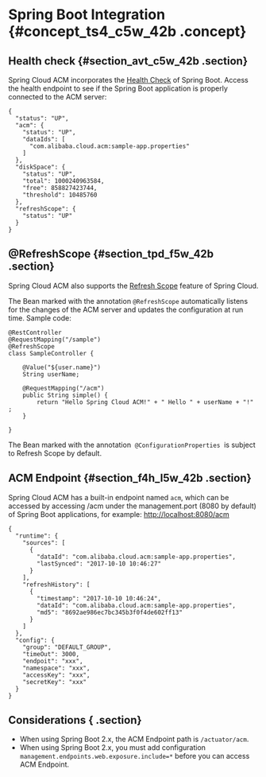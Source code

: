 # Spring Boot Integration {#concept_ts4_c5w_42b .concept}

## Health check {#section_avt_c5w_42b .section}

Spring Cloud ACM incorporates the [Health Check](https://docs.spring.io/spring-boot/docs/current/reference/html/production-ready-endpoints.html) of Spring Boot. Access the health endpoint to see if the Spring Boot application is properly connected to the ACM server:

```
{
  "status": "UP",
  "acm": {
    "status": "UP",
    "dataIds": [
      "com.alibaba.cloud.acm:sample-app.properties"
    ]
  },
  "diskSpace": {
    "status": "UP",
    "total": 1000240963584,
    "free": 858827423744,
    "threshold": 10485760
  },
  "refreshScope": {
    "status": "UP"
  }
}
```

## @RefreshScope {#section_tpd_f5w_42b .section}

Spring Cloud ACM also supports the [Refresh Scope](http://cloud.spring.io/spring-cloud-static/spring-cloud.html#_refresh_scope) feature of Spring Cloud.

The Bean marked with the annotation `@RefreshScope` automatically listens for the changes of the ACM server and updates the configuration at run time. Sample code:

```
@RestController
@RequestMapping("/sample")
@RefreshScope
class SampleController {

    @Value("${user.name}")
    String userName;
    
    @RequestMapping("/acm")
    public String simple() {
        return "Hello Spring Cloud ACM!" + " Hello " + userName + "!" ;
    }

}
```

The Bean marked with the annotation  `@ConfigurationProperties`  is subject to Refresh Scope by default.

## ACM Endpoint {#section_f4h_l5w_42b .section}

Spring Cloud ACM has a built-in endpoint named `acm`, which can be accessed by accessing /acm under the management.port \(8080 by default\) of Spring Boot applications, for example: [http://localhost:8080/acm](http://localhost:8080/acm)

```
{
  "runtime": {
    "sources": [
      {
        "dataId": "com.alibaba.cloud.acm:sample-app.properties",
        "lastSynced": "2017-10-10 10:46:27"
      }
    ],
    "refreshHistory": [
      {
        "timestamp": "2017-10-10 10:46:24",
        "dataId": "com.alibaba.cloud.acm:sample-app.properties",
        "md5": "8692ae986ec7bc345b3f0f4de602ff13"
      }
    ]
  },
  "config": {
    "group": "DEFAULT_GROUP",
    "timeOut": 3000,
    "endpoit": "xxx",
    "namespace": "xxx",
    "accessKey": "xxx",
    "secretKey": "xxx"
  }
}
```

## Considerations { .section}

-   When using Spring Boot 2.x, the ACM Endpoint path is `/actuator/acm`.
-   When using Spring Boot 2.x, you must add configuration `management.endpoints.web.exposure.include=*` before you can access ACM Endpoint.

